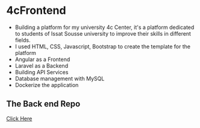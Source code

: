 # 4cFrontend

- Building a platform for my university 4c Center, it's a platform dedicated to students of Issat Sousse university to improve their skills in different fields.
- I used HTML, CSS, Javascript, Bootstrap to create the template for the platform
- Angular as a Frontend
- Laravel as a Backend
- Building API Services
- Database management with MySQL
- Dockerize the application
## The Back end Repo
<a href="https://github.com/ramzibouzaiene/4C_Backend_Laravel"> Click Here </a>
